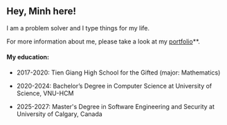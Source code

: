 ## Hey, Minh here!

I am a problem solver and I type things for my life.

For more information about me, please take a look at my [portfolio](https://minh-le.vercel.app)**.

#### My education:

- 2017-2020: Tien Giang High School for the Gifted (major: Mathematics)

- 2020-2024: Bachelor’s Degree in Computer Science at University of Science, VNU-HCM

- 2025-2027: Master's Degree in Software Engineering and Security at University of Calgary, Canada









